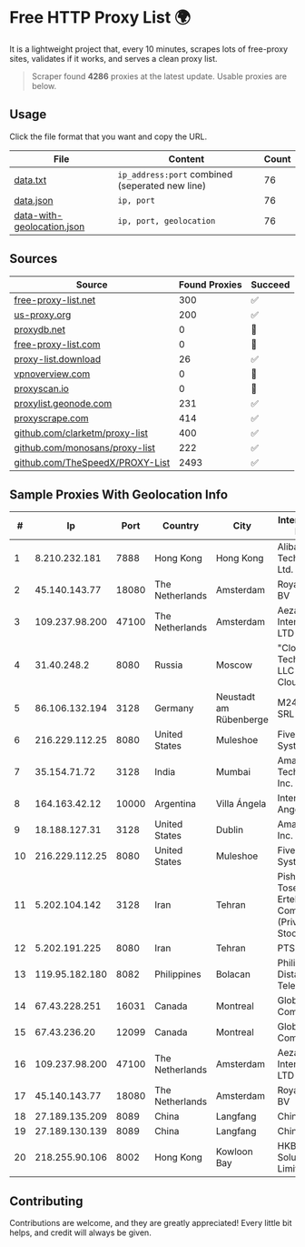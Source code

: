 
# Free HTTP Proxy List 🌍

It is a lightweight project that, every 10 minutes, scrapes lots of free-proxy sites, validates if it works, and serves a clean proxy list.


> Scraper found **4286** proxies at the latest update. Usable proxies are below.

## Usage

Click the file format that you want and copy the URL.


|File|Content|Count|
|----|-------|-----|
|[data.txt](https://raw.githubusercontent.com/themiralay/Proxy-List-World/master/data.txt)|`ip_address:port` combined (seperated new line)|76|
|[data.json](https://raw.githubusercontent.com/themiralay/Proxy-List-World/master/data.json)|`ip, port`|76|
|[data-with-geolocation.json](https://raw.githubusercontent.com/themiralay/Proxy-List-World/master/data-with-geolocation.json)|`ip, port, geolocation`|76|

## Sources

|Source|Found Proxies|Succeed|
|------|-------------|-------|
|[free-proxy-list.net](https://free-proxy-list.net)|300|✅|
|[us-proxy.org](https://www.us-proxy.org)|200|✅|
|[proxydb.net](http://proxydb.net)|0|🚫|
|[free-proxy-list.com](https://free-proxy-list.com/?page=&port=&type%5B%5D=http&type%5B%5D=https&up_time=0&search=Search)|0|🚫|
|[proxy-list.download](https://www.proxy-list.download/HTTP)|26|✅|
|[vpnoverview.com](https://vpnoverview.com/privacy/anonymous-browsing/free-proxy-servers)|0|🚫|
|[proxyscan.io](https://www.proxyscan.io)|0|🚫|
|[proxylist.geonode.com](https://proxylist.geonode.com/api/proxy-list?limit=300&page=1&sort_by=lastChecked&sort_type=desc&protocols=http,https)|231|✅|
|[proxyscrape.com](https://api.proxyscrape.com/v2/?request=displayproxies&protocol=http&timeout=10000&country=all&ssl=all&anonymity=all)|414|✅|
|[github.com/clarketm/proxy-list](https://raw.githubusercontent.com/clarketm/proxy-list/master/proxy-list-raw.txt)|400|✅|
|[github.com/monosans/proxy-list](https://raw.githubusercontent.com/monosans/proxy-list/main/proxies/http.txt)|222|✅|
|[github.com/TheSpeedX/PROXY-List](https://raw.githubusercontent.com/TheSpeedX/PROXY-List/master/http.txt)|2493|✅|


## Sample Proxies With Geolocation Info

|#|Ip|Port|Country|City|Internet Service Provider|
|-|--|----|-------|----|-------------------------|
|1|8.210.232.181|7888|Hong Kong|Hong Kong|Alibaba (US) Technology Co., Ltd.|
|2|45.140.143.77|18080|The Netherlands|Amsterdam|RoyaleHosting BV|
|3|109.237.98.200|47100|The Netherlands|Amsterdam|Aeza International LTD|
|4|31.40.248.2|8080|Russia|Moscow|"Cloud Technologies" LLC trading as Cloud.ru|
|5|86.106.132.194|3128|Germany|Neustadt am Rübenberge|M247 Europe SRL|
|6|216.229.112.25|8080|United States|Muleshoe|Five Area Systems, LLC|
|7|35.154.71.72|3128|India|Mumbai|Amazon Technologies Inc.|
|8|164.163.42.12|10000|Argentina|Villa Ángela|Interret Villa Angela SRL|
|9|18.188.127.31|3128|United States|Dublin|Amazon.com, Inc.|
|10|216.229.112.25|8080|United States|Muleshoe|Five Area Systems, LLC|
|11|5.202.104.142|3128|Iran|Tehran|Pishgaman Toseeh Ertebatat Company (Private Joint Stock)|
|12|5.202.191.225|8080|Iran|Tehran|PTS-Network|
|13|119.95.182.180|8082|Philippines|Bolacan|Philippine Long Distance Telephone Co.|
|14|67.43.228.251|16031|Canada|Montreal|GloboTech Communications|
|15|67.43.236.20|12099|Canada|Montreal|GloboTech Communications|
|16|109.237.98.200|47100|The Netherlands|Amsterdam|Aeza International LTD|
|17|45.140.143.77|18080|The Netherlands|Amsterdam|RoyaleHosting BV|
|18|27.189.135.209|8089|China|Langfang|Chinanet|
|19|27.189.130.139|8089|China|Langfang|Chinanet|
|20|218.255.90.106|8002|Hong Kong|Kowloon Bay|HKBN Enterprise Solutions HK Limited|



## Contributing

Contributions are welcome, and they are greatly appreciated! Every
little bit helps, and credit will always be given.

